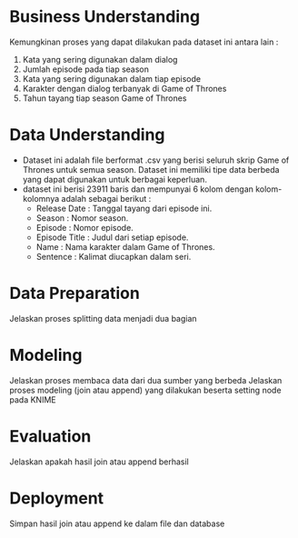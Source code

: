 # Business Understanding
Kemungkinan proses yang dapat dilakukan pada dataset ini antara lain :
 1. Kata yang sering digunakan dalam dialog
 2. Jumlah episode pada tiap season
 3. Kata yang sering digunakan dalam tiap episode
 4. Karakter dengan dialog terbanyak di Game of Thrones
 5. Tahun tayang tiap season Game of Thrones
# Data Understanding
 - Dataset ini adalah file berformat .csv yang berisi seluruh skrip Game of Thrones untuk semua season. Dataset ini memiliki tipe data berbeda yang dapat digunakan untuk berbagai keperluan.    
-   dataset ini berisi 23911 baris dan mempunyai 6 kolom dengan kolom-kolomnya adalah sebagai berikut :
    - Release Date : Tanggal tayang dari episode ini.
    - Season : Nomor season.
    - Episode : Nomor episode.
    - Episode Title : Judul dari setiap episode.
    - Name : Nama karakter dalam Game of Thrones.
    - Sentence : Kalimat diucapkan dalam seri.
# Data Preparation
Jelaskan proses splitting data menjadi dua bagian
# Modeling
Jelaskan proses membaca data dari dua sumber yang berbeda
Jelaskan proses modeling (join atau append) yang dilakukan beserta setting node pada KNIME
# Evaluation
Jelaskan apakah hasil join atau append berhasil
# Deployment
Simpan hasil join atau append ke dalam file dan database
